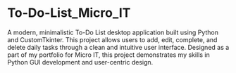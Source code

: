 # To-Do-List_Micro_IT
A modern, minimalistic To-Do List desktop application built using Python and CustomTkinter. This project allows users to add, edit, complete, and delete daily tasks through a clean and intuitive user interface. Designed as a part of my portfolio for Micro IT, this project demonstrates my skills in Python GUI development and user-centric design.
